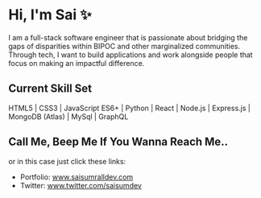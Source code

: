 # Hi, I'm Sai  ✨


I am a full-stack software engineer that is passionate about bridging the gaps of disparities within BIPOC and other marginalized communities. Through tech, I want to build applications and work alongside people that focus on making an impactful difference.


## Current Skill Set
HTML5 | CSS3 | JavaScript ES6+ | Python | React | Node.js | Express.js | MongoDB (Atlas) | MySql | GraphQL


## Call Me, Beep Me If You Wanna Reach Me..
or in this case just click these links:

- Portfolio: www.saisumralldev.com
- Twitter: www.twitter.com/saisumdev


<!--
**sainaadira/sainaadira** is a ✨ _special_ ✨ repository because its `README.md` (this file) appears on your GitHub profile.




